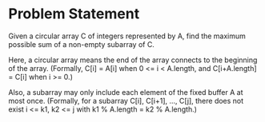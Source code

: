 # Problem Statement

Given a circular array C of integers represented by A, find the maximum possible sum of a non-empty subarray of C.


Here, a circular array means the end of the array connects to the beginning of the array. 
(Formally, C[i] = A[i] when 0 <= i < A.length, and C[i+A.length] = C[i] when i >= 0.)


Also, a subarray may only include each element of the fixed buffer A at most once. 
(Formally, for a subarray C[i], C[i+1], ..., C[j], there does not exist i <= k1, k2 <= j with k1 % A.length = k2 % A.length.)

